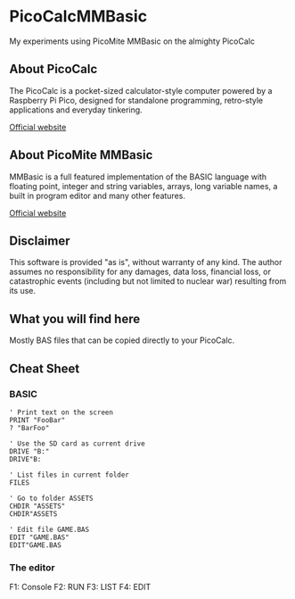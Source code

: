 # PicoCalcMMBasic
My experiments using PicoMite MMBasic on the almighty PicoCalc

## About PicoCalc

The PicoCalc is a pocket-sized calculator-style computer powered by a Raspberry Pi Pico, designed for standalone programming, retro-style applications and everyday tinkering.

[Official website](https://www.clockworkpi.com/picocalc)

## About PicoMite MMBasic

MMBasic is a full featured implementation of the BASIC language with floating point, integer and string variables, arrays, long variable names, a built in program editor and many other features.

[Official website](https://geoffg.net/picomite.html)

## Disclaimer

This software is provided "as is", without warranty of any kind. The author assumes no responsibility for any damages, data loss, financial loss, or catastrophic events (including but not limited to nuclear war) resulting from its use.

## What you will find here

Mostly BAS files that can be copied directly to your PicoCalc.

## Cheat Sheet

### BASIC

```
' Print text on the screen
PRINT "FooBar"
? "BarFoo"

' Use the SD card as current drive
DRIVE "B:"
DRIVE"B:

' List files in current folder
FILES

' Go to folder ASSETS
CHDIR "ASSETS"
CHDIR"ASSETS

' Edit file GAME.BAS
EDIT "GAME.BAS"
EDIT"GAME.BAS
```

### The editor

F1: Console
F2: RUN
F3: LIST
F4: EDIT
